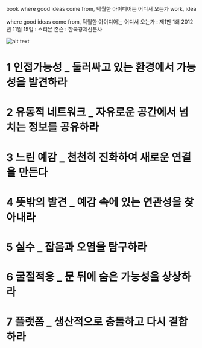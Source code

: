 book
where good ideas come from, 탁월한 아이디어는 어디서 오는가
work, idea

where good ideas come from, 탁월한 아이디어는 어디서 오는가
:   제1판 1쇄 2012년 11월 15일
:   스티븐 존슨
:   한국경제신문사

![alt text](http://book.daum-img.net/R110x160/DGT00020650636AL?moddttm=20130829125432 "where good ideas come from, 탁월한 아이디어는 어디서 오는가")

# 1 인접가능성 _ 둘러싸고 있는 환경에서 가능성을 발견하라

# 2 유동적 네트워크 _ 자유로운 공간에서 넘치는 정보를 공유하라

# 3 느린 예감 _ 천천히 진화하여 새로운 연결을 만든다

# 4 뜻밖의 발견 _ 예감 속에 있는 연관성을 찾아내라

# 5 실수 _ 잡음과 오염을 탐구하라

# 6 굴절적응 _ 문 뒤에 숨은 가능성을 상상하라

# 7 플랫폼 _ 생산적으로 충돌하고 다시 결합하라







